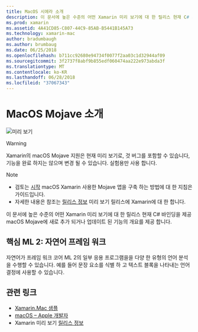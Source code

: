 ```yaml
---
title: MacOS 시에라 소개
description: 이 문서에 높은 수준의 어떤 Xamarin 미리 보기에 대 한 릴리스 현재 C# 바인딩을 제공 macOS Mojave에 새로 추가 되거나 업데이트 된 기능의 개요를 제공 합니다.
ms.prod: xamarin
ms.assetid: 4A41CD85-C807-44C9-85AB-B5441B145A73
ms.technology: xamarin-mac
author: bradumbaugh
ms.author: brumbaug
ms.date: 06/25/2018
ms.openlocfilehash: b711cc92680e94734f0077f2aa03c1d32944af09
ms.sourcegitcommit: 3f2737f8abf9b855edf060474aa222e973abda3f
ms.translationtype: MT
ms.contentlocale: ko-KR
ms.lasthandoff: 06/28/2018
ms.locfileid: "37067343"
---
```

# <a name="introduction-to-macos-mojave"></a>MacOS Mojave 소개

![미리 보기](~/media/shared/preview.png)

> [!WARNING]
> Xamarin의 macOS Mojave 지원은 현재 미리 보기로, 것 버그를 포함할 수 있습니다, 기능을 완료 하지는 않으며 변경 될 수 있습니다. 실험용만 사용 합니다.

> [!NOTE]
> - 검토는 [시작](~/mac/platform/introduction-to-macos-mojave/get-started.md) macOS Xamarin 사용한 Mojave 앱을 구축 하는 방법에 대 한 지침은 가이드입니다.
> - 자세한 내용은 참조는 [릴리스 정보](https://releases.xamarin.com/preview-release-xcode-10-beta/) 미리 보기 릴리스에 Xamarin에 대 한 합니다.

이 문서에 높은 수준의 어떤 Xamarin 미리 보기에 대 한 릴리스 현재 C# 바인딩을 제공 macOS Mojave에 새로 추가 되거나 업데이트 된 기능의 개요를 제공 합니다.

## <a name="core-ml-2-natural-language-framework"></a>핵심 ML 2: 자연어 프레임 워크

자연어가 프레임 워크 코어 ML 2의 일부 응용 프로그램을을 다양 한 유형의 언어 분석을 수행할 수 있습니다. 예를 들어 문장 요소를 식별 하 고 텍스트 블록을 나타내는 언어 결정에 사용할 수 있습니다.

## <a name="related-links"></a>관련 링크

- [Xamarin.Mac 샘플](https://developer.xamarin.com/samples/mac/)
- [macOS – Apple 개발자](https://developer.apple.com/macos/)
- Xamarin 미리 보기 [릴리스 정보](https://releases.xamarin.com/preview-release-xcode-10-beta/)
